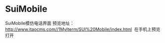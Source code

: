 # SuiMobile
SuiMobile模仿电话界面
预览地址：http://www.itaocms.com//1MyIterm/SUI%20Mobile/index.html  在手机上预览打开
